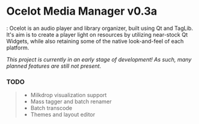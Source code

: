 # Ocelot Media Manager v0.3a

: Ocelot is an audio player and library organizer, built using Qt and TagLib.
It's aim is to create a player light on resources by utilizing near-stock Qt Widgets, while also retaining some of the native look-and-feel of each platform.

_This project is currently in an early stage of development! As such, many planned features are still not present._

### TODO

> * Milkdrop visualization support
> * Mass tagger and batch renamer
> * Batch transcode
> * Themes and layout editor
